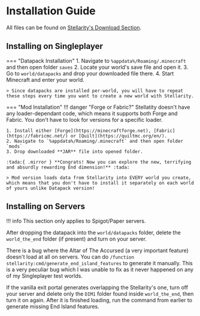 # Installation Guide

All files can be found on [Stellarity's Download Section](downloads.md).

## Installing on Singleplayer
=== "Datapack Installation"
    1. Navigate to `%appdata%/Roaming/.minecraft` and then open folder `saves`
    2. Locate your world's save file and open it.
    3. Go to `world/datapacks` and drop your downloaded file there.
    4. Start Minecraft and enter your world. 
    
    > Since datapacks are installed per-world, you will have to repeat these steps every time you want to create a new world with Stellarity.

=== "Mod Installation"
    !!! danger "Forge or Fabric?"
            Stellatity doesn't have any loader-dependant code, which means it supports both Forge and Fabric. You don't have to look for versions for a specific loader.

    1. Install either [Forge](https://minecraftforge.net), [Fabric](https://fabricmc.net/) or [Quilt](https://quiltmc.org/en/).
    2. Navigate to `%appdata%/Roaming/.minecraft` and then open folder `mods`
    3. Drop downloaded **JAR** file into opened folder.

    :tada:{ .mirror } **Congrats! Now you can explore the new, terrifying and absurdly rewarding End dimension!** :tada:

    > Mod version loads data from Stellarity into EVERY world you create, which means that you don't have to install it separately on each world of yours unlike Datapack version!

## Installing on Servers
!!! info
    This section only applies to Spigot/Paper servers.

After dropping the datapack into the `world/datapacks` folder, delete the `world_the_end` folder (if present) and turn on your server.

There is a bug where the Altar of The Accursed (a very important feature) doesn't load at all on servers. You can do `/function stellarity:cmd/generate_end_island_features` to generate it manually. This is a very peculiar bug which I was unable to fix as it never happened on any of my Singleplayer test worlds.

If the vanilla exit portal generates overlapping the Stellarity's one, turn off your server and delete only the `DIM1` folder found inside `world_the_end`, then turn it on again. After it is finished loading, run the command from earlier to generate missing End Island features.
